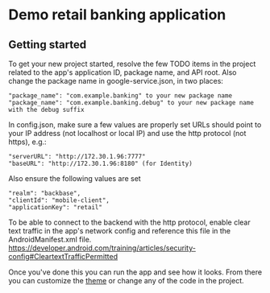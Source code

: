 # Demo retail banking application


## Getting started

To get your new project started, resolve the few TODO items in the project related to the app's application ID, package
name, and API root. Also change the package name in google-service.json, in two places:
```
"package_name": "com.example.banking" to your new package name
"package_name": "com.example.banking.debug" to your new package name with the debug suffix
```

In config.json, make sure a few values are properly set
URLs should point to your IP address (not localhost or local IP) and use the http protocol (not https), e.g.:
```
"serverURL": "http://172.30.1.96:7777"
"baseURL": "http://172.30.1.96:8180" (for Identity)
```
Also ensure the following values are set
```
"realm": "backbase",
"clientId": "mobile-client",
"applicationKey": "retail"
```
To be able to connect to the backend with the http protocol, enable clear text traffic in the app's network config and
reference this file in the AndroidManifest.xml file.
https://developer.android.com/training/articles/security-config#CleartextTrafficPermitted

Once you've done this you can run the app and see how it looks.
From there you can customize the
[theme](app/src/main/res/values/theme.xml) or change any of the code in the project.

